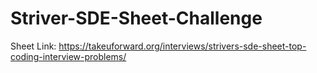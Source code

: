 # Striver-SDE-Sheet-Challenge

Sheet Link: https://takeuforward.org/interviews/strivers-sde-sheet-top-coding-interview-problems/
